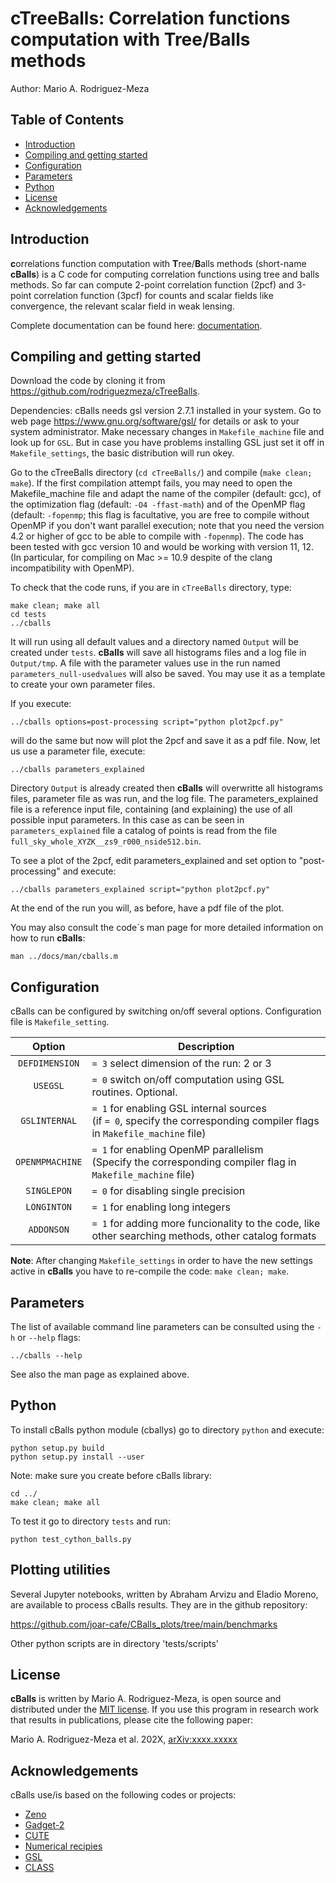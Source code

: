 # cTreeBalls: Correlation functions computation with Tree/Balls methods

Author: Mario A. Rodriguez-Meza

## Table of Contents

-   [Introduction](#introduction)
-   [Compiling and getting started](#compiling-and-getting-started)
-   [Configuration](#configuration)
-   [Parameters](#parameters)
-   [Python](#python)
-   [License](#license)
-   [Acknowledgements](#acknowledgements)

## Introduction

**c**orrelations function computation with **T**ree/**B**alls methods (short-name **cBalls**) is a C code for computing correlation functions using tree and balls methods. So far can compute 2-point correlation function (2pcf) and 3-point correlation function (3pcf) for counts and scalar fields like convergence, the relevant scalar field in weak lensing.

Complete documentation can be found here: [documentation](docs/_build/html/index.html).

## Compiling and getting started

Download the code by cloning it from https://github.com/rodriguezmeza/cTreeBalls.

Dependencies: cBalls needs gsl version 2.7.1 installed in your system. Go to web page https://www.gnu.org/software/gsl/ for details or ask to your system administrator. Make necessary changes in `Makefile_machine` file and look up for `GSL`. But in case you have problems installing GSL just set it off in `Makefile_settings`, the basic distribution will run okey.

Go to the cTreeBalls directory (`cd cTreeBalls/`) and compile (`make clean; make`). If the first compilation attempt fails, you may need to open the Makefile_machine file and adapt the name of the compiler (default: gcc), of the optimization flag (default: `-O4 -ffast-math`) and of the OpenMP flag (default: `-fopenmp`; this flag is facultative, you are free to compile without OpenMP if you don't want parallel execution; note that you need the version 4.2 or higher of gcc to be able to compile with `-fopenmp`). The code has been tested with gcc version 10 and would be working with version 11, 12. (In particular, for compiling on Mac >= 10.9 despite of the clang incompatibility with OpenMP).

To check that the code runs, if you are in `cTreeBalls` directory, type:

    make clean; make all
    cd tests
    ../cballs

It will run using all default values and a directory named `Output` will be created under `tests`. **cBalls** will save all histograms files and a log file in `Output/tmp`. A file with the parameter values use in the run named `parameters_null-usedvalues` will also be saved. You may use it as a template to create your own parameter files.

If you execute:

    ../cballs options=post-processing script="python plot2pcf.py"

will do the same but now will plot the 2pcf and save it as a pdf file. Now, let us use a parameter file, execute:

    ../cballs parameters_explained

Directory `Output` is already created then **cBalls** will overwritte all histograms files, parameter file as was run, and the log file. The parameters_explained file is a reference input file, containing (and explaining) the use of all possible input parameters. In this case as can be seen in `parameters_explained` file a catalog of points is read from the file `full_sky_whole_XYZK__zs9_r000_nside512.bin`.

To see a plot of the 2pcf, edit parameters_explained and set option to "post-processing" and execute:
 
    ../cballs parameters_explained script="python plot2pcf.py"

At the end of the run you will, as before, have a pdf file of the plot.

You may also consult the code´s man page for more detailed information on how to run **cBalls**:

    man ../docs/man/cballs.m


## Configuration

cBalls can be configured by switching on/off several options. Configuration file is `Makefile_setting`.

| Option         | Description                                                                                                                                                   |
|:--------------:|---------------------------------------------------------------------------------------------------------------------------------------------------------------|
| `DEFDIMENSION`       | `= 3` select dimension of the run: 2 or 3                                                                                                                     |
| `USEGSL`       | `= 0` switch on/off computation using GSL routines. Optional.                                                                                                                      |
| `GSLINTERNAL`     | `= 1` for enabling GSL internal sources<br />(if `= 0`, specify the corresponding compiler flags in `Makefile_machine` file)                                                             |
| `OPENMPMACHINE`     | `= 1` for enabling OpenMP parallelism<br />(Specify the corresponding compiler flag in `Makefile_machine` file)                                                             |
| `SINGLEPON`    | `= 0` for disabling single precision                                                                                                                             |
| `LONGINTON`    | `= 1` for enabling long integers                                                                                                                             |
| `ADDONSON`  | `= 1` for adding more funcionality to the code, like other searching methods, other catalog formats                                                                                                |

**Note**:
After changing `Makefile_settings` in order to have the new settings active in **cBalls** you have to re-compile the code: `make clean; make`. 

## Parameters

The list of available command line parameters can be consulted using the `-h` or `--help` flags:

    ../cballs --help

See also the man page as explained above.


## Python

To install cBalls python module (cballys) go to directory `python` and execute:

    python setup.py build
    python setup.py install --user

Note: make sure you create before cBalls library:

    cd ../
    make clean; make all

To test it go to directory `tests` and run:

    python test_cython_balls.py


## Plotting utilities

Several Jupyter notebooks, written by Abraham Arvizu and Eladio Moreno, are available to process cBalls results. They are in the github repository: 

https://github.com/joar-cafe/CBalls_plots/tree/main/benchmarks

Other python scripts are in directory 'tests/scripts'


## License

**cBalls** is written by Mario A. Rodriguez-Meza, is open source and distributed under the [MIT license](LICENSE.txt). If you use this program in research work that results in publications, please cite the following paper:

Mario A. Rodriguez-Meza et al. 202X, [arXiv:xxxx.xxxxx](https://ui.adsabs.harvard.edu/abs/202XarXivxxxxxxxxxX/abstract)

## Acknowledgements

cBalls use/is based on the following codes or projects:
-   [Zeno](https://home.ifa.hawaii.edu/users/barnes/zeno/index.html)
-   [Gadget-2](https://wwwmpa.mpa-garching.mpg.de/gadget/)
-   [CUTE](https://github.com/damonge/CUTE)
-   [Numerical recipies](https://numerical.recipes/)
-   [GSL](https://www.gnu.org/software/gsl/)
-   [CLASS](https://github.com/lesgourg/class_public)

